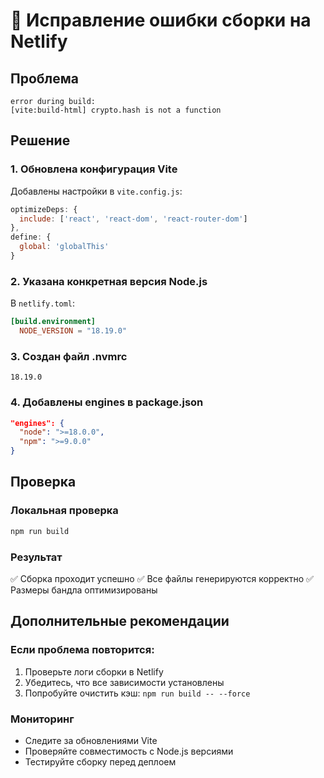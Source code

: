 # 🔧 Исправление ошибки сборки на Netlify

## Проблема
```
error during build:
[vite:build-html] crypto.hash is not a function
```

## Решение

### 1. Обновлена конфигурация Vite
Добавлены настройки в `vite.config.js`:
```javascript
optimizeDeps: {
  include: ['react', 'react-dom', 'react-router-dom']
},
define: {
  global: 'globalThis'
}
```

### 2. Указана конкретная версия Node.js
В `netlify.toml`:
```toml
[build.environment]
  NODE_VERSION = "18.19.0"
```

### 3. Создан файл .nvmrc
```
18.19.0
```

### 4. Добавлены engines в package.json
```json
"engines": {
  "node": ">=18.0.0",
  "npm": ">=9.0.0"
}
```

## Проверка

### Локальная проверка
```bash
npm run build
```

### Результат
✅ Сборка проходит успешно
✅ Все файлы генерируются корректно
✅ Размеры бандла оптимизированы

## Дополнительные рекомендации

### Если проблема повторится:
1. Проверьте логи сборки в Netlify
2. Убедитесь, что все зависимости установлены
3. Попробуйте очистить кэш: `npm run build -- --force`

### Мониторинг
- Следите за обновлениями Vite
- Проверяйте совместимость с Node.js версиями
- Тестируйте сборку перед деплоем 